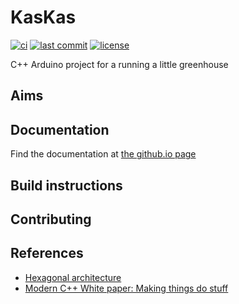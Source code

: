 # KasKas

<!-- CI status -->
[![ci](https://github.com/s-t-a-n/KasKas/workflows/ci/badge.svg)](https://github.com/s-t-a-n/KasKas/actions?query=workflow=ci)
[![last commit](https://badgen.net/github/last-commit/s-t-a-n/KasKas)](https://GitHub.com/s-t-a-n/KasKas/commit/)
[![license](https://img.shields.io/github/license/s-t-a-n/KasKas.svg)](https://github.com/s-t-a-n/KasKas/blob/master/LICENSE)


<!-- short description -->
C++ Arduino project for a running a little greenhouse

## Aims

<!-- more detailed description -->

## Documentation

Find the documentation at [the github.io page](https://s-t-a-n.github.io/libraries/KasKas/KasKas.html)

## Build instructions

<!-- instructions to get the simplest example working -->

## Contributing

<!-- rules/suggestions -->

## References

- [Hexagonal architecture](https://alistair.cockburn.us/hexagonal-architecture/)
- [Modern C++ White paper:
  Making things do stuff](https://www.feabhas.com/sites/default/files/uploads/EmbeddedWisdom/Feabhas%20Modern%20C%2B%2B%20white%20paper%20Making%20things%20do%20stuff.pdf)
